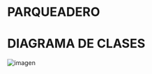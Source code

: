 # PARQUEADERO

# DIAGRAMA DE CLASES 

![imagen](https://github.com/user-attachments/assets/721e7909-7256-4ba2-a146-da90bb93ca59)
